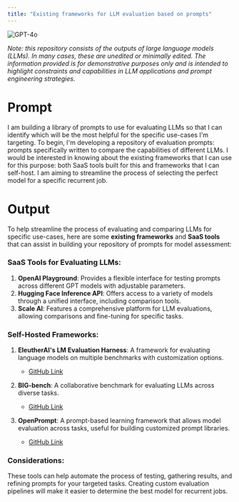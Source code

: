 ```yaml
---
title: "Existing frameworks for LLM evaluation based on prompts"
---
```

![GPT-4o](https://img.shields.io/badge/GPT--4o-3333FF?style=for-the-badge&logo=openai&logoColor=white)



*Note: this repository consists of the outputs of large language models (LLMs). In many cases, these are unedited or minimally edited. The information provided is for demonstrative purposes only and is intended to highlight constraints and capabilities in LLM applications and prompt engineering strategies.*


# Prompt

I am building a library of prompts to use for evaluating LLMs so that I can identify which will be the most helpful for the specific use-cases I'm targeting. To begin, I'm developing a repository of evaluation prompts: prompts specifically written to compare the capabilities of different LLMs. I would be interested in knowing about the existing frameworks that I can use for this purpose: both SaaS tools built for this and frameworks that I can self-host. I am aiming to streamline the process of selecting the perfect model for a specific recurrent job.

# Output

To help streamline the process of evaluating and comparing LLMs for specific use-cases, here are some **existing frameworks** and **SaaS tools** that can assist in building your repository of prompts for model assessment:

### SaaS Tools for Evaluating LLMs:
1. **OpenAI Playground**: Provides a flexible interface for testing prompts across different GPT models with adjustable parameters.
2. **Hugging Face Inference API**: Offers access to a variety of models through a unified interface, including comparison tools.
3. **Scale AI**: Features a comprehensive platform for LLM evaluations, allowing comparisons and fine-tuning for specific tasks.

### Self-Hosted Frameworks:
1. **EleutherAI's LM Evaluation Harness**: A framework for evaluating language models on multiple benchmarks with customization options.
   - [GitHub Link](https://github.com/EleutherAI/lm-evaluation-harness)
   
2. **BIG-bench**: A collaborative benchmark for evaluating LLMs across diverse tasks.
   - [GitHub Link](https://github.com/google/BIG-bench)

3. **OpenPrompt**: A prompt-based learning framework that allows model evaluation across tasks, useful for building customized prompt libraries.
   - [GitHub Link](https://github.com/thunlp/OpenPrompt)

### Considerations:
These tools can help automate the process of testing, gathering results, and refining prompts for your targeted tasks. Creating custom evaluation pipelines will make it easier to determine the best model for recurrent jobs.